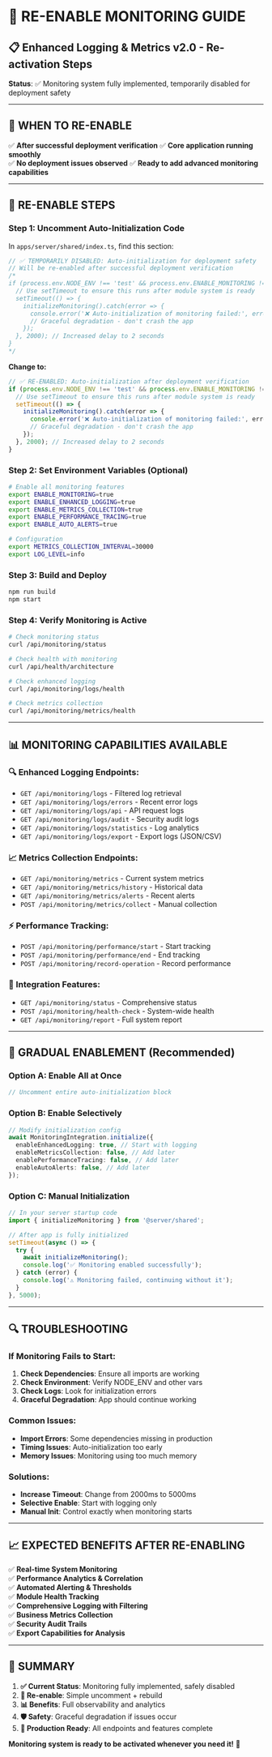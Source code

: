 # 🔄 RE-ENABLE MONITORING GUIDE

## 📋 Enhanced Logging & Metrics v2.0 - Re-activation Steps

**Status**: ✅ Monitoring system fully implemented, temporarily disabled for deployment safety

---

## 🎯 WHEN TO RE-ENABLE

✅ **After successful deployment verification** ✅ **Core application running smoothly**  
✅ **No deployment issues observed** ✅ **Ready to add advanced monitoring capabilities**

---

## 🔧 RE-ENABLE STEPS

### **Step 1: Uncomment Auto-Initialization Code**

In `apps/server/shared/index.ts`, find this section:

```typescript
// ✅ TEMPORARILY DISABLED: Auto-initialization for deployment safety
// Will be re-enabled after successful deployment verification
/*
if (process.env.NODE_ENV !== 'test' && process.env.ENABLE_MONITORING !== 'false') {
  // Use setTimeout to ensure this runs after module system is ready
  setTimeout(() => {
    initializeMonitoring().catch(error => {
      console.error('❌ Auto-initialization of monitoring failed:', error);
      // Graceful degradation - don't crash the app
    });
  }, 2000); // Increased delay to 2 seconds
}
*/
```

**Change to:**

```typescript
// ✅ RE-ENABLED: Auto-initialization after deployment verification
if (process.env.NODE_ENV !== 'test' && process.env.ENABLE_MONITORING !== 'false') {
  // Use setTimeout to ensure this runs after module system is ready
  setTimeout(() => {
    initializeMonitoring().catch(error => {
      console.error('❌ Auto-initialization of monitoring failed:', error);
      // Graceful degradation - don't crash the app
    });
  }, 2000); // Increased delay to 2 seconds
}
```

### **Step 2: Set Environment Variables** (Optional)

```bash
# Enable all monitoring features
export ENABLE_MONITORING=true
export ENABLE_ENHANCED_LOGGING=true
export ENABLE_METRICS_COLLECTION=true
export ENABLE_PERFORMANCE_TRACING=true
export ENABLE_AUTO_ALERTS=true

# Configuration
export METRICS_COLLECTION_INTERVAL=30000
export LOG_LEVEL=info
```

### **Step 3: Build and Deploy**

```bash
npm run build
npm start
```

### **Step 4: Verify Monitoring is Active**

```bash
# Check monitoring status
curl /api/monitoring/status

# Check health with monitoring
curl /api/health/architecture

# Check enhanced logging
curl /api/monitoring/logs/health

# Check metrics collection
curl /api/monitoring/metrics/health
```

---

## 📊 MONITORING CAPABILITIES AVAILABLE

### **🔍 Enhanced Logging Endpoints:**

- `GET /api/monitoring/logs` - Filtered log retrieval
- `GET /api/monitoring/logs/errors` - Recent error logs
- `GET /api/monitoring/logs/api` - API request logs
- `GET /api/monitoring/logs/audit` - Security audit logs
- `GET /api/monitoring/logs/statistics` - Log analytics
- `GET /api/monitoring/logs/export` - Export logs (JSON/CSV)

### **📈 Metrics Collection Endpoints:**

- `GET /api/monitoring/metrics` - Current system metrics
- `GET /api/monitoring/metrics/history` - Historical data
- `GET /api/monitoring/metrics/alerts` - Recent alerts
- `POST /api/monitoring/metrics/collect` - Manual collection

### **⚡ Performance Tracking:**

- `POST /api/monitoring/performance/start` - Start tracking
- `POST /api/monitoring/performance/end` - End tracking
- `POST /api/monitoring/record-operation` - Record performance

### **🔗 Integration Features:**

- `GET /api/monitoring/status` - Comprehensive status
- `POST /api/monitoring/health-check` - System-wide health
- `GET /api/monitoring/report` - Full system report

---

## 🚨 GRADUAL ENABLEMENT (Recommended)

### **Option A: Enable All at Once**

```typescript
// Uncomment entire auto-initialization block
```

### **Option B: Enable Selectively**

```typescript
// Modify initialization config
await MonitoringIntegration.initialize({
  enableEnhancedLogging: true, // Start with logging
  enableMetricsCollection: false, // Add later
  enablePerformanceTracing: false, // Add later
  enableAutoAlerts: false, // Add later
});
```

### **Option C: Manual Initialization**

```typescript
// In your server startup code
import { initializeMonitoring } from '@server/shared';

// After app is fully initialized
setTimeout(async () => {
  try {
    await initializeMonitoring();
    console.log('✅ Monitoring enabled successfully');
  } catch (error) {
    console.log('⚠️ Monitoring failed, continuing without it');
  }
}, 5000);
```

---

## 🔍 TROUBLESHOOTING

### **If Monitoring Fails to Start:**

1. **Check Dependencies**: Ensure all imports are working
2. **Check Environment**: Verify NODE_ENV and other vars
3. **Check Logs**: Look for initialization errors
4. **Graceful Degradation**: App should continue working

### **Common Issues:**

- **Import Errors**: Some dependencies missing in production
- **Timing Issues**: Auto-initialization too early
- **Memory Issues**: Monitoring using too much memory

### **Solutions:**

- **Increase Timeout**: Change from 2000ms to 5000ms
- **Selective Enable**: Start with logging only
- **Manual Init**: Control exactly when monitoring starts

---

## 📈 EXPECTED BENEFITS AFTER RE-ENABLING

✅ **Real-time System Monitoring**  
✅ **Performance Analytics & Correlation**  
✅ **Automated Alerting & Thresholds**  
✅ **Module Health Tracking**  
✅ **Comprehensive Logging with Filtering**  
✅ **Business Metrics Collection**  
✅ **Security Audit Trails**  
✅ **Export Capabilities for Analysis**

---

## 🎯 SUMMARY

1. **✅ Current Status**: Monitoring fully implemented, safely disabled
2. **🔧 Re-enable**: Simple uncomment + rebuild
3. **📊 Benefits**: Full observability and analytics
4. **🛡️ Safety**: Graceful degradation if issues occur
5. **🚀 Production Ready**: All endpoints and features complete

**Monitoring system is ready to be activated whenever you need it!** 🎉

